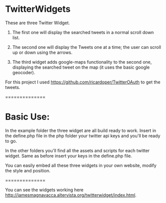 TwitterWidgets
==============
These are three Twitter Widget.

1) The first one will display the searched tweets in a normal scroll down list.

2) The second one will display the Tweets one at a time; the user can scroll up or down using the arrows.

3) The third widget adds google-maps functionality to the second one, displaying the searched tweet on the map (it uses    the basic google geocoder).

For this project I used https://github.com/ricardoper/TwitterOAuth to get the tweets.

==============

Basic Use:
==============

In the example folder the three widget are all build ready to work. Insert in the define.php file in the php folder your twitter api keys and you'll be ready to go.

In the other folders you'll find all the assets and scripts for each twitter widget. Same as before insert your keys in the define.php file.

You can easily embed all these three widgets in your own website, modify the style and position.

==============

You can see the widgets working here http://jamesmagnavacca.altervista.org/twitterwidget/index.html.
